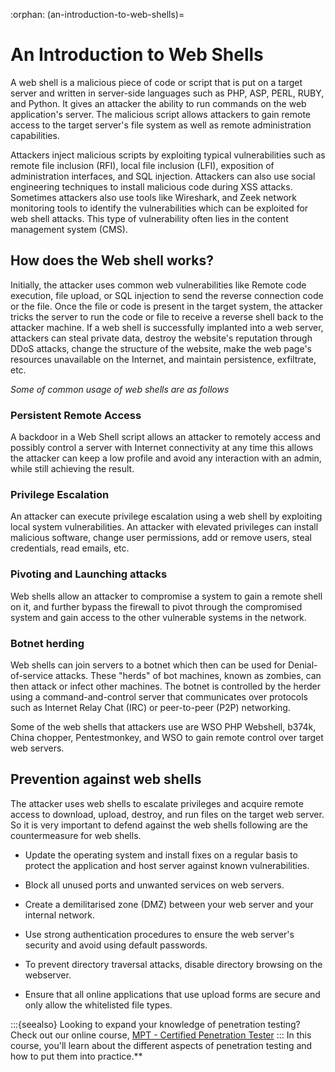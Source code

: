 :orphan:
(an-introduction-to-web-shells)=

# An Introduction to Web Shells

A web shell is a malicious piece of code or script that is put on a target server and written in server-side languages such as PHP, ASP, PERL, RUBY, and Python. It gives an attacker the ability to run commands on the web application's server. The malicious script allows attackers to gain remote access to the target server's file system as well as remote administration capabilities.

Attackers inject malicious scripts by exploiting typical vulnerabilities such as remote file inclusion (RFI), local file inclusion (LFI), exposition of administration interfaces, and SQL injection. Attackers can also use social engineering techniques to install malicious code during XSS attacks. Sometimes attackers also use tools like Wireshark, and Zeek network monitoring tools to identify the vulnerabilities which can be exploited for web shell attacks. This type of vulnerability often lies in the content management system (CMS).

## How does the Web shell works?

Initially, the attacker uses common web vulnerabilities like Remote code execution, file upload, or SQL injection to send the reverse connection code or the file. Once the file or code is present in the target system, the attacker tricks the server to run the code or file to receive a reverse shell back to the attacker machine. If a web shell is successfully implanted into a web server, attackers can steal private data, destroy the website's reputation through DDoS attacks, change the structure of the website, make the web page's resources unavailable on the Internet, and maintain persistence, exfiltrate, etc.

_Some of common usage of web shells are as follows_

### Persistent Remote Access

A backdoor in a Web Shell script allows an attacker to remotely access and possibly control a server with Internet connectivity at any time this allows the attacker can keep a low profile and avoid any interaction with an admin, while still achieving the result.

### Privilege Escalation

An attacker can execute privilege escalation using a web shell by exploiting local system vulnerabilities. An attacker with elevated privileges can install malicious software, change user permissions, add or remove users, steal credentials, read emails, etc.

### Pivoting and Launching attacks

Web shells allow an attacker to compromise a system to gain a remote shell on it, and further bypass the firewall to pivot through the compromised system and gain access to the other vulnerable systems in the network.

### Botnet herding

Web shells can join servers to a botnet which then can be used for Denial-of-service attacks. These "herds" of bot machines, known as zombies, can then attack or infect other machines. The botnet is controlled by the herder using a command-and-control server that communicates over protocols such as Internet Relay Chat (IRC) or peer-to-peer (P2P) networking.

Some of the web shells that attackers use are WSO PHP Webshell, b374k, China chopper, Pentestmonkey, and WSO to gain remote control over target web servers.

## Prevention against web shells

The attacker uses web shells to escalate privileges and acquire remote access to download, upload, destroy, and run files on the target web server. So it is very important to defend against the web shells following are the countermeasure for web shells.

- Update the operating system and install fixes on a regular basis to protect the application and host server against known vulnerabilities.

- Block all unused ports and unwanted services on web servers.

- Create a demilitarised zone (DMZ) between your web server and your internal network.

- Use strong authentication procedures to ensure the web server's security and avoid using default passwords.

- To prevent directory traversal attacks, disable directory browsing on the webserver.

- Ensure that all online applications that use upload forms are secure and only allow the whitelisted file types.

:::{seealso}
Looking to expand your knowledge of penetration testing? Check out our online course, [MPT - Certified Penetration Tester](https://www.mosse-institute.com/certifications/mpt-certified-penetration-tester.html)
::: In this course, you'll learn about the different aspects of penetration testing and how to put them into practice.**
